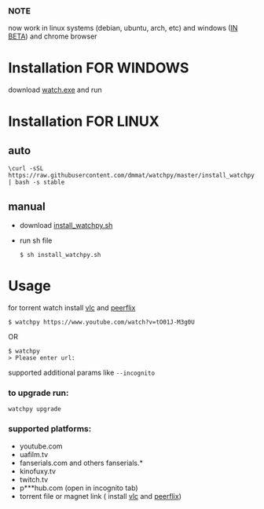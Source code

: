 ### NOTE

now work in linux systems (debian, ubuntu, arch, etc) and windows ([IN BETA](https://github.com/dmmat/watchpy/releases)) and chrome browser

# Installation FOR WINDOWS

download [watch.exe](https://github.com/dmmat/watchpy/releases/download/v1.1.beta/watch.exe) and run


# Installation FOR LINUX

## auto 

```
\curl -sSL https://raw.githubusercontent.com/dmmat/watchpy/master/install_watchpy.sh | bash -s stable
```

## manual 

* download [install_watchpy.sh](https://raw.githubusercontent.com/dmmat/watchpy/master/install_watchpy.sh) 

* run sh file

    ``` 
    $ sh install_watchpy.sh
    ```


# Usage

for torrent watch install [vlc](https://www.videolan.org/vlc/#download) and [peerflix](https://www.npmjs.com/package/peerflix)

```
$ watchpy https://www.youtube.com/watch?v=tO01J-M3g0U
```

OR 

```
$ watchpy
> Please enter url: 
```


supported additional params like ```--incognito```

### to upgrade run:

``` watchpy upgrade ```

### supported platforms:

- youtube.com
- uafilm.tv
- fanserials.com and others fanserials.*
- kinofuxy.tv
- twitch.tv
- p***hub.com (open in incognito tab)
- torrent file or magnet link ( install [vlc](https://www.videolan.org/vlc/#download) and [peerflix](https://www.npmjs.com/package/peerflix))
